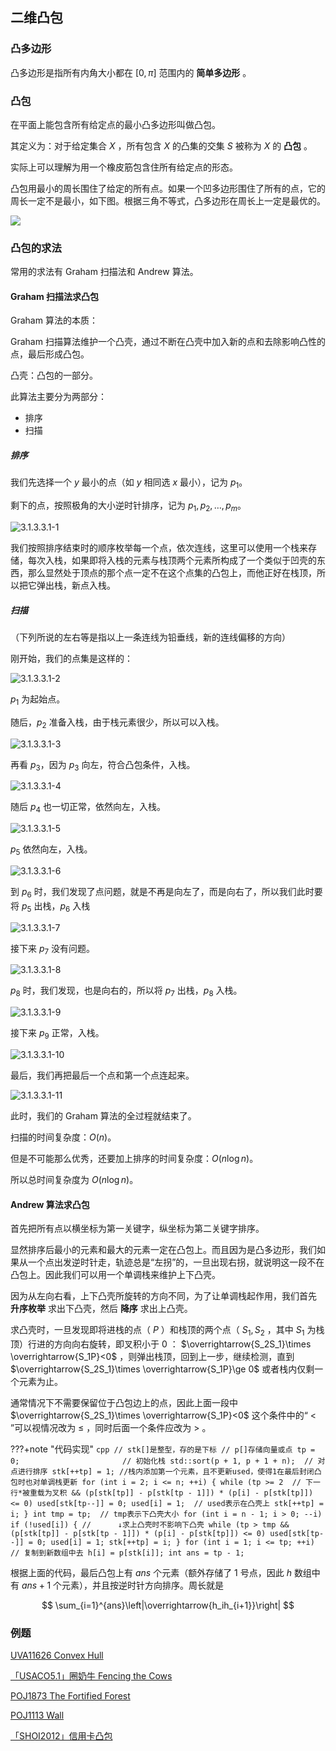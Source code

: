 ## 二维凸包

### 凸多边形

凸多边形是指所有内角大小都在 $[0,\pi]$ 范围内的 **简单多边形** 。

### 凸包

在平面上能包含所有给定点的最小凸多边形叫做凸包。

其定义为：对于给定集合 $X$ ，所有包含 $X$ 的凸集的交集 $S$ 被称为 $X$ 的 **凸包** 。

实际上可以理解为用一个橡皮筋包含住所有给定点的形态。

凸包用最小的周长围住了给定的所有点。如果一个凹多边形围住了所有的点，它的周长一定不是最小，如下图。根据三角不等式，凸多边形在周长上一定是最优的。

![](./images/ch.png)

### 凸包的求法

常用的求法有 Graham 扫描法和 Andrew 算法。

#### Graham 扫描法求凸包

Graham 算法的本质：

Graham 扫描算法维护一个凸壳，通过不断在凸壳中加入新的点和去除影响凸性的点，最后形成凸包。

凸壳：凸包的一部分。

此算法主要分为两部分：

- 排序
- 扫描

##### 排序

我们先选择一个 $y$ 最小的点（如 $y$ 相同选 $x$ 最小），记为 $p_1$。

剩下的点，按照极角的大小逆时针排序，记为 $p_1,p_2,\dots, p_m$。

![3.1.3.3.1-1](https://i.loli.net/2020/06/30/Xi7cFNM1P9GgbOn.png)

我们按照排序结束时的顺序枚举每一个点，依次连线，这里可以使用一个栈来存储，每次入栈，如果即将入栈的元素与栈顶两个元素所构成了一个类似于凹壳的东西，那么显然处于顶点的那个点一定不在这个点集的凸包上，而他正好在栈顶，所以把它弹出栈，新点入栈。

##### 扫描

（下列所说的左右等是指以上一条连线为铅垂线，新的连线偏移的方向）


刚开始，我们的点集是这样的：

![3.1.3.3.1-2](https://i.loli.net/2020/06/30/TbHLPcV94xvrKtO.png)

$p_1$ 为起始点。

随后，$p_2$ 准备入栈，由于栈元素很少，所以可以入栈。

![3.1.3.3.1-3](https://i.loli.net/2020/07/01/hpnwUIfumRPDcj8.png)

再看 $p_3$，因为 $p_3$ 向左，符合凸包条件，入栈。

![3.1.3.3.1-4](https://i.loli.net/2020/07/01/CPjer9L8yaI7KVl.png)

随后 $p_4$ 也一切正常，依然向左，入栈。

![3.1.3.3.1-5](https://i.loli.net/2020/07/01/u2rv43QySIpP5tl.png)

$p_5$ 依然向左，入栈。

![3.1.3.3.1-6](https://i.loli.net/2020/07/01/tiaQTMcZ1AYKeBj.png)

到 $p_6$ 时，我们发现了点问题，就是不再是向左了，而是向右了，所以我们此时要将 $p_5$ 出栈，$p_6$ 入栈
 
![3.1.3.3.1-7](https://i.loli.net/2020/07/01/VpAYBD6cyjNFtlv.png)

接下来 $p_7$ 没有问题。

![3.1.3.3.1-8](https://i.loli.net/2020/07/01/XBSn83ZzQirCGAe.png)

$p_8$ 时，我们发现，也是向右的，所以将 $p_7$ 出栈，$p_8$ 入栈。

![3.1.3.3.1-9](https://i.loli.net/2020/07/01/FSMlnqkICROJZ67.png)

接下来 $p_9$ 正常，入栈。

![3.1.3.3.1-10](https://i.loli.net/2020/07/01/E9rV3v6ylJIKzY4.png)

最后，我们再把最后一个点和第一个点连起来。

![3.1.3.3.1-11](https://i.loli.net/2020/07/01/ZhXYnxEJKQmuPqU.png)

此时，我们的 Graham 算法的全过程就结束了。

扫描的时间复杂度：$O(n)$。

但是不可能那么优秀，还要加上排序的时间复杂度：$O(n\log n)$。

所以总时间复杂度为 $O(n \log n)$。

#### Andrew 算法求凸包

首先把所有点以横坐标为第一关键字，纵坐标为第二关键字排序。

显然排序后最小的元素和最大的元素一定在凸包上。而且因为是凸多边形，我们如果从一个点出发逆时针走，轨迹总是“左拐”的，一旦出现右拐，就说明这一段不在凸包上。因此我们可以用一个单调栈来维护上下凸壳。

因为从左向右看，上下凸壳所旋转的方向不同，为了让单调栈起作用，我们首先 **升序枚举** 求出下凸壳，然后 **降序** 求出上凸壳。

求凸壳时，一旦发现即将进栈的点（ $P$ ）和栈顶的两个点（ $S_1,S_2$ ，其中 $S_1$ 为栈顶）行进的方向向右旋转，即叉积小于 $0$ ： $\overrightarrow{S_2S_1}\times \overrightarrow{S_1P}<0$ ，则弹出栈顶，回到上一步，继续检测，直到 $\overrightarrow{S_2S_1}\times \overrightarrow{S_1P}\ge 0$ 或者栈内仅剩一个元素为止。

通常情况下不需要保留位于凸包边上的点，因此上面一段中 $\overrightarrow{S_2S_1}\times \overrightarrow{S_1P}<0$ 这个条件中的“ $<$ ”可以视情况改为 $\le$ ，同时后面一个条件应改为 $>$ 。

???+note "代码实现"
    ```cpp
    // stk[]是整型，存的是下标
    // p[]存储向量或点
    tp = 0;                       // 初始化栈
    std::sort(p + 1, p + 1 + n);  // 对点进行排序
    stk[++tp] = 1;
    //栈内添加第一个元素，且不更新used，使得1在最后封闭凸包时也对单调栈更新
    for (int i = 2; i <= n; ++i) {
      while (tp >= 2  // 下一行*被重载为叉积
             && (p[stk[tp]] - p[stk[tp - 1]]) * (p[i] - p[stk[tp]]) <= 0)
        used[stk[tp--]] = 0;
      used[i] = 1;  // used表示在凸壳上
      stk[++tp] = i;
    }
    int tmp = tp;  // tmp表示下凸壳大小
    for (int i = n - 1; i > 0; --i)
      if (!used[i]) {
        //      ↓求上凸壳时不影响下凸壳
        while (tp > tmp && (p[stk[tp]] - p[stk[tp - 1]]) * (p[i] - p[stk[tp]]) <= 0)
          used[stk[tp--]] = 0;
        used[i] = 1;
        stk[++tp] = i;
      }
    for (int i = 1; i <= tp; ++i)  // 复制到新数组中去
      h[i] = p[stk[i]];
    int ans = tp - 1;
    ```

根据上面的代码，最后凸包上有 $ans$ 个元素（额外存储了 $1$ 号点，因此 $h$ 数组中有 $ans+1$ 个元素），并且按逆时针方向排序。周长就是

$$
\sum_{i=1}^{ans}\left|\overrightarrow{h_ih_{i+1}}\right|
$$

### 例题

 [UVA11626 Convex Hull](https://uva.onlinejudge.org/index.php?option=com_onlinejudge&Itemid=8&category=78&page=show_problem&problem=2673) 

 [「USACO5.1」圈奶牛 Fencing the Cows](https://www.luogu.com.cn/problem/P2742) 

 [POJ1873 The Fortified Forest](http://poj.org/problem?id=1873) 

 [POJ1113 Wall](http://poj.org/problem?id=1113) 

 [「SHOI2012」信用卡凸包](https://www.luogu.com.cn/problem/P3829) 
